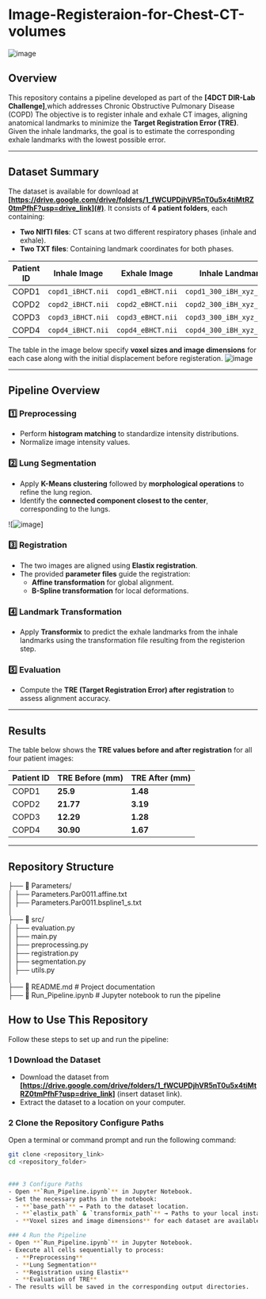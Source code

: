 # Image-Registeraion-for-Chest-CT-volumes
![image](https://github.com/user-attachments/assets/07fd9bfa-80ad-4ecc-8aea-1dcafc341a47)


## **Overview**  
This repository contains a pipeline developed as part of the **[4DCT DIR-Lab Challenge]**,which addresses Chronic Obstructive Pulmonary Disease (COPD) The objective is to register inhale and exhale CT images, aligning anatomical landmarks to minimize the **Target Registration Error (TRE)**. Given the inhale landmarks, the goal is to estimate the corresponding exhale landmarks with the lowest possible error.  

---

## **Dataset Summary**  
The dataset is available for download at **[https://drive.google.com/drive/folders/1_fWCUPDjhVR5nT0u5x4tiMtRZ0tmPfhF?usp=drive_link](#)**. It consists of **4 patient folders**, each containing:  
- **Two NIfTI files**: CT scans at two different respiratory phases (inhale and exhale).
- **Two TXT files**: Containing landmark coordinates for both phases.  

| Patient ID | Inhale Image | Exhale Image | Inhale Landmarks | Exhale Landmarks |
|------------|--------------|--------------|------------------|------------------|
| COPD1      | `copd1_iBHCT.nii` | `copd1_eBHCT.nii` | `copd1_300_iBH_xyz_r1.txt` | `copd1_300_eBH_xyz_r1.txt` |
| COPD2      | `copd2_iBHCT.nii` | `copd2_eBHCT.nii` | `copd2_300_iBH_xyz_r1.txt` | `copd2_300_eBH_xyz_r1.txt` |
| COPD3      | `copd3_iBHCT.nii` | `copd3_eBHCT.nii` | `copd3_300_iBH_xyz_r1.txt` | `copd3_300_eBH_xyz_r1.txt` |
| COPD4      | `copd4_iBHCT.nii` | `copd4_eBHCT.nii` | `copd4_300_iBH_xyz_r1.txt` | `copd4_300_eBH_xyz_r1.txt` |

The table in the image below specify **voxel sizes and image dimensions** for each case along with the initial displacement before registeration.
![image](https://github.com/user-attachments/assets/9c337e89-1965-4b4e-9b7e-54211f8db50b)


---

## **Pipeline Overview**  

### **1️⃣ Preprocessing**  
- Perform **histogram matching** to standardize intensity distributions.  
- Normalize image intensity values.  

### **2️⃣ Lung Segmentation**  
- Apply **K-Means clustering** followed by **morphological operations** to refine the lung region.  
- Identify the **connected component closest to the center**, corresponding to the lungs.  

![![image](https://github.com/user-attachments/assets/379b22e4-ce84-4c48-8517-abb5feba5e8c)]  


### **3️⃣ Registration**  
- The two images are aligned using **Elastix registration**.  
- The provided **parameter files** guide the registration:  
  - **Affine transformation** for global alignment.  
  - **B-Spline transformation** for local deformations.  

### **4️⃣ Landmark Transformation**  
- Apply **Transformix** to predict the exhale landmarks from the inhale landmarks using the transformation file resulting from the registerion step.

### **5️⃣ Evaluation**  
- Compute the **TRE (Target Registration Error) after registration** to assess alignment accuracy.  

---

## **Results**  
The table below shows the **TRE values before and after registration** for all four patient images:  

| Patient ID | TRE Before (mm) | TRE After (mm)|
|------------|---------------|--------------|
| COPD1      | **25.9**      | **1.48**      |
| COPD2      | **21.77**      | **3.19**     |
| COPD3      | **12.29**      | **1.28**     |        
| COPD4      | **30.90**      | **1.67**     |



---

## **Repository Structure**  
   
├── 📂 Parameters/  
│   ├── Parameters.Par0011.affine.txt  
│   ├── Parameters.Par0011.bspline1_s.txt  
│  
├── 📂 src/  
│   ├── evaluation.py  
│   ├── main.py  
│   ├── preprocessing.py  
│   ├── registration.py  
│   ├── segmentation.py  
│   ├── utils.py  
│  
├── 📜 README.md  # Project documentation  
├── 📜 Run_Pipeline.ipynb  # Jupyter notebook to run the pipeline  

##  **How to Use This Repository**  

Follow these steps to set up and run the pipeline:

### 1️ Download the Dataset  
- Download the dataset from **[https://drive.google.com/drive/folders/1_fWCUPDjhVR5nT0u5x4tiMtRZ0tmPfhF?usp=drive_link]** (insert dataset link).  
- Extract the dataset to a location on your computer.  

### 2️ Clone the Repository Configure Paths 
Open a terminal or command prompt and run the following command:  

```bash
git clone <repository_link>
cd <repository_folder>
 
 
### 3️ Configure Paths  
- Open **`Run_Pipeline.ipynb`** in Jupyter Notebook.  
- Set the necessary paths in the notebook:  
  - **`base_path`** → Path to the dataset location.  
  - **`elastix_path` & `transformix_path`** → Paths to your local installation of **Elastix** and **Transformix**.  
  - **Voxel sizes and image dimensions** for each dataset are available in the **dataset folder**.  

### 4️ Run the Pipeline  
- Open **`Run_Pipeline.ipynb`** in Jupyter Notebook.  
- Execute all cells sequentially to process:  
  - **Preprocessing**  
  - **Lung Segmentation**  
  - **Registration using Elastix**  
  - **Evaluation of TRE**  
- The results will be saved in the corresponding output directories.  

